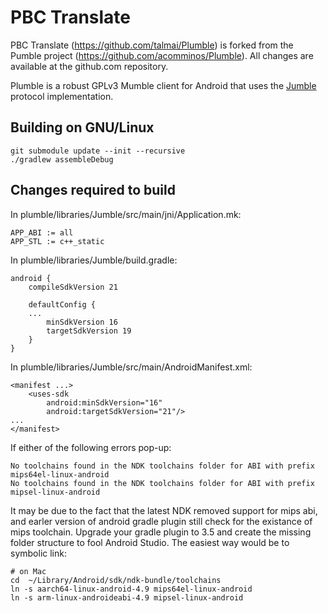 PBC Translate
=======

PBC Translate (https://github.com/talmai/Plumble) is forked from the Pumble project
(https://github.com/acomminos/Plumble). All changes are available at the github.com repository.

Plumble is a robust GPLv3 Mumble client for Android that uses the [Jumble](https://github.com/Morlunk/Jumble)
protocol implementation.

Building on GNU/Linux
---------------------
    git submodule update --init --recursive
    ./gradlew assembleDebug

Changes required to build
---------------------
In plumble/libraries/Jumble/src/main/jni/Application.mk:

```
APP_ABI := all
APP_STL := c++_static
```

In plumble/libraries/Jumble/build.gradle:

```
android {
    compileSdkVersion 21

    defaultConfig {
    ...
        minSdkVersion 16
        targetSdkVersion 19
    }
}
```

In plumble/libraries/Jumble/src/main/AndroidManifest.xml:

```
<manifest ...>
    <uses-sdk
        android:minSdkVersion="16"
        android:targetSdkVersion="21"/>
...
</manifest>
```

If either of the following errors pop-up:

```
No toolchains found in the NDK toolchains folder for ABI with prefix mips64el-linux-android
No toolchains found in the NDK toolchains folder for ABI with prefix mipsel-linux-android
```

It may be due to the fact that the latest NDK removed support for mips abi,
and earler version of android gradle plugin still check for the existance of mips toolchain. Upgrade your gradle plugin to 3.5
and create the missing folder structure to fool Android Studio. The easiest way would be to symbolic link:

```
# on Mac
cd  ~/Library/Android/sdk/ndk-bundle/toolchains
ln -s aarch64-linux-android-4.9 mips64el-linux-android
ln -s arm-linux-androideabi-4.9 mipsel-linux-android
```
